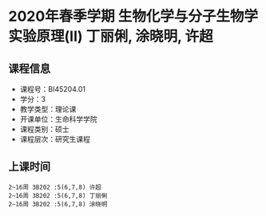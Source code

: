 # 2020年春季学期 生物化学与分子生物学实验原理(II) 丁丽俐, 涂晓明, 许超






## 课程信息

- 课程号：BI45204.01
- 学分：3
- 教学类型：理论课
- 开课单位：生命科学学院
- 课程类别：硕士
- 课程层次：研究生课程

## 上课时间

```
2~16周 3B202 :5(6,7,8) 许超
2~16周 3B202 :5(6,7,8) 丁丽俐
2~16周 3B202 :5(6,7,8) 涂晓明
```

